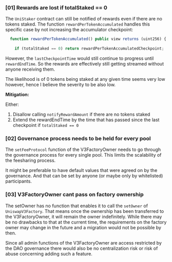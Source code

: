 ### [01] Rewards are lost if totalStaked == 0

The `UniStaker` contract can still be notified of rewards even if there are no tokens staked. The function `rewardPerTokenAccumulated` handles this specific case by not increasing the accumulator checkpoint:

```js
  function rewardPerTokenAccumulated() public view returns (uint256) {
    
    if (totalStaked == 0) return rewardPerTokenAccumulatedCheckpoint;
```

However, the `lastCheckpointTime` would still continue to progress until `rewardEndTime`. So the rewards are effectively still getting streamed without anyone receiving them.

The likelihood is of 0 tokens being staked at any given time seems very low however, hence I believe the severity to be also low.

**Mitigation:**

Either:
1) Disallow calling `notifyRewardAmount` if there are no tokens staked
2) Extend the rewardEndTime by the time that has passed since the last checkpoint if `totalStaked == 0`

### [02] Governance process needs to be held for every pool

The `setFeeProtocol` function of the V3FactoryOwner needs to go through the governance process for every single pool. This limits the scalability of the feesharing process.

It might be preferable to have default values that were agreed on by the governance. And that can be set by anyone (or maybe only by whitelisted) participants.

### [03] V3FactoryOwner cant pass on factory ownership

The setOwner has no function that enables it to call the `setOwner` of `UniswapV3Factory`. That means once the ownership has been transferred to the V3FactoryOwner, it will remain the owner indefinitely. While there may be no drawbacks to that at the current time, the requirements on the factory owner may change in the future and a migration would not be possible by then.

Since all admin functions of the V3FactoryOwner are access restricted by the DAO governance there would also be no centralization risk or risk of abuse concerning adding such a feature.